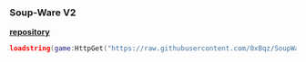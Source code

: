 ### Soup-Ware V2
[**repository**](https://github.com/0xBqz/SoupWareV2)
```lua
loadstring(game:HttpGet("https://raw.githubusercontent.com/0xBqz/SoupWareV2/main/Scripts/Source.lua"))()
```
